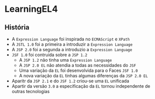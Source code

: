 # LearningEL4

## História
- A `Expression Language` foi inspirada no `ECMAScript` e `XPath`
- A `JSTL 1.0` foi a primeira a introduzir a `Expression Language`
- A `JSP 2.0` foi a segunda a introduzio a `Expression Language`
- `JSF 1.0` foi contruida sobre a `JSP 1.2`
  - A `JSP 1.2` não tinha uma `Expression Language`
  - A `JSP 2.0 EL` não atendia a todas as necessidades do `JSF`
  - Uma variação da `EL` foi desenvolvida para o Faces `JSF 1.0`
  - A nova variação da `EL` tinhas algumas diferenças da `JSP 2.0 EL`
- Aparitr da `JSP 2.1` e do `JSF 1.2` criou-se uma `EL` unificada
- Apartir da versão `3.0` a especificação da `EL` tornou independente de outras tecnologias
